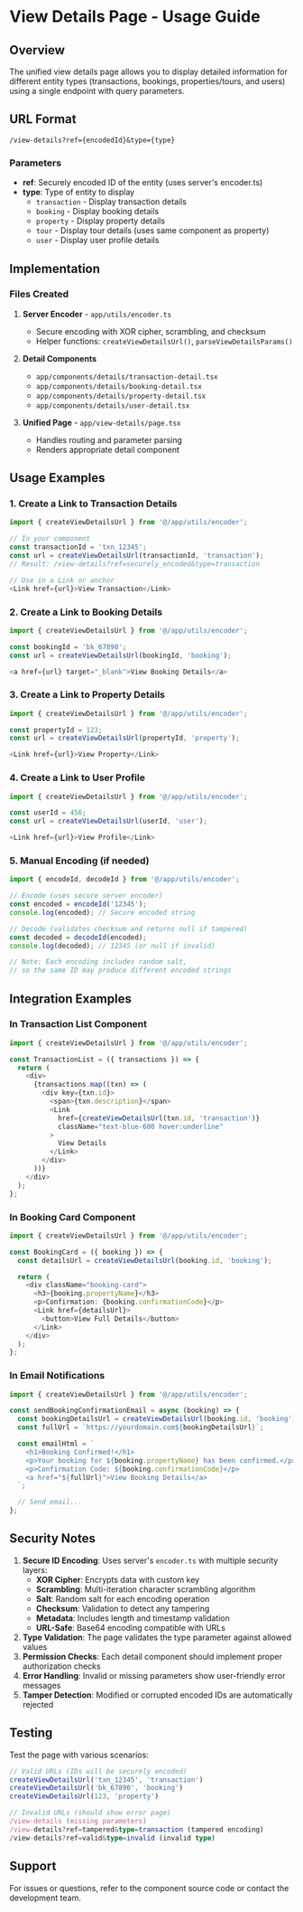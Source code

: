 # View Details Page - Usage Guide

## Overview

The unified view details page allows you to display detailed information for different entity types (transactions, bookings, properties/tours, and users) using a single endpoint with query parameters.

## URL Format

```
/view-details?ref={encodedId}&type={type}
```

### Parameters

- **ref**: Securely encoded ID of the entity (uses server's encoder.ts)
- **type**: Type of entity to display
  - `transaction` - Display transaction details
  - `booking` - Display booking details
  - `property` - Display property details
  - `tour` - Display tour details (uses same component as property)
  - `user` - Display user profile details

## Implementation

### Files Created

1. **Server Encoder** - `app/utils/encoder.ts`
   - Secure encoding with XOR cipher, scrambling, and checksum
   - Helper functions: `createViewDetailsUrl()`, `parseViewDetailsParams()`

2. **Detail Components**
   - `app/components/details/transaction-detail.tsx`
   - `app/components/details/booking-detail.tsx`
   - `app/components/details/property-detail.tsx`
   - `app/components/details/user-detail.tsx`

3. **Unified Page** - `app/view-details/page.tsx`
   - Handles routing and parameter parsing
   - Renders appropriate detail component

## Usage Examples

### 1. Create a Link to Transaction Details

```typescript
import { createViewDetailsUrl } from '@/app/utils/encoder';

// In your component
const transactionId = 'txn_12345';
const url = createViewDetailsUrl(transactionId, 'transaction');
// Result: /view-details?ref=securely_encoded&type=transaction

// Use in a Link or anchor
<Link href={url}>View Transaction</Link>
```

### 2. Create a Link to Booking Details

```typescript
import { createViewDetailsUrl } from '@/app/utils/encoder';

const bookingId = 'bk_67890';
const url = createViewDetailsUrl(bookingId, 'booking');

<a href={url} target="_blank">View Booking Details</a>
```

### 3. Create a Link to Property Details

```typescript
import { createViewDetailsUrl } from '@/app/utils/encoder';

const propertyId = 123;
const url = createViewDetailsUrl(propertyId, 'property');

<Link href={url}>View Property</Link>
```

### 4. Create a Link to User Profile

```typescript
import { createViewDetailsUrl } from '@/app/utils/encoder';

const userId = 456;
const url = createViewDetailsUrl(userId, 'user');

<Link href={url}>View Profile</Link>
```

### 5. Manual Encoding (if needed)

```typescript
import { encodeId, decodeId } from '@/app/utils/encoder';

// Encode (uses secure server encoder)
const encoded = encodeId('12345');
console.log(encoded); // Secure encoded string

// Decode (validates checksum and returns null if tampered)
const decoded = decodeId(encoded);
console.log(decoded); // 12345 (or null if invalid)

// Note: Each encoding includes random salt,
// so the same ID may produce different encoded strings
```

## Integration Examples

### In Transaction List Component

```typescript
import { createViewDetailsUrl } from '@/app/utils/encoder';

const TransactionList = ({ transactions }) => {
  return (
    <div>
      {transactions.map((txn) => (
        <div key={txn.id}>
          <span>{txn.description}</span>
          <Link
            href={createViewDetailsUrl(txn.id, 'transaction')}
            className="text-blue-600 hover:underline"
          >
            View Details
          </Link>
        </div>
      ))}
    </div>
  );
};
```

### In Booking Card Component

```typescript
import { createViewDetailsUrl } from '@/app/utils/encoder';

const BookingCard = ({ booking }) => {
  const detailsUrl = createViewDetailsUrl(booking.id, 'booking');

  return (
    <div className="booking-card">
      <h3>{booking.propertyName}</h3>
      <p>Confirmation: {booking.confirmationCode}</p>
      <Link href={detailsUrl}>
        <button>View Full Details</button>
      </Link>
    </div>
  );
};
```

### In Email Notifications

```typescript
import { createViewDetailsUrl } from '@/app/utils/encoder';

const sendBookingConfirmationEmail = async (booking) => {
  const bookingDetailsUrl = createViewDetailsUrl(booking.id, 'booking');
  const fullUrl = `https://yourdomain.com${bookingDetailsUrl}`;

  const emailHtml = `
    <h1>Booking Confirmed!</h1>
    <p>Your booking for ${booking.propertyName} has been confirmed.</p>
    <p>Confirmation Code: ${booking.confirmationCode}</p>
    <a href="${fullUrl}">View Booking Details</a>
  `;

  // Send email...
};
```

## Security Notes

1. **Secure ID Encoding**: Uses server's `encoder.ts` with multiple security layers:
   - **XOR Cipher**: Encrypts data with custom key
   - **Scrambling**: Multi-iteration character scrambling algorithm
   - **Salt**: Random salt for each encoding operation
   - **Checksum**: Validation to detect any tampering
   - **Metadata**: Includes length and timestamp validation
   - **URL-Safe**: Base64 encoding compatible with URLs
2. **Type Validation**: The page validates the type parameter against allowed values
3. **Permission Checks**: Each detail component should implement proper authorization checks
4. **Error Handling**: Invalid or missing parameters show user-friendly error messages
5. **Tamper Detection**: Modified or corrupted encoded IDs are automatically rejected

## Testing

Test the page with various scenarios:

```typescript
// Valid URLs (IDs will be securely encoded)
createViewDetailsUrl('txn_12345', 'transaction')
createViewDetailsUrl('bk_67890', 'booking')
createViewDetailsUrl(123, 'property')

// Invalid URLs (should show error page)
/view-details (missing parameters)
/view-details?ref=tampered&type=transaction (tampered encoding)
/view-details?ref=valid&type=invalid (invalid type)
```

## Support

For issues or questions, refer to the component source code or contact the development team.
